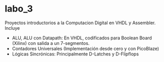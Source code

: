 # labo_3
Proyectos introductorios a la Computacion Digital en VHDL y Assembler. Incluye
- ALU, ALU con Datapath: En VHDL, codificados para Boolean Board (Xilinx) con salida a un 7-segmentos.
- Contadores Universales (Implementación desde cero y con PicoBlaze)
- Lógicas Sincrónicas: Principalmente D-Latches y D-Flipflops
